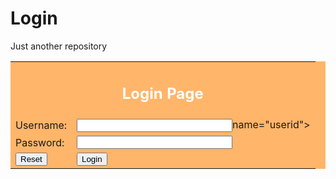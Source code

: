 # Login
Just another repository
<body>
<form name="loginForm" method="post" action="login.php">
<table width="20%" bgcolor="#ffb56a" align="center">

<tr>
<td colspan=4><h2 align="center" style="color:#ffffff;  font-weight:bold;"><font size=5><b> Login Page</b></font></center></td>
</tr>

<tr>
<td>Username:</td>
<td><input type="text" size=28




name="userid"></td>
</tr>

<tr>
<td>Password:</td>
<td><input type="Password" size=28 name="pwd"></td>
</tr>

<tr>


<td ><input type="Reset"></td>
<td><input type="submit" onclick="return check(this.form)" value="Login"></td>
</tr>



</table>
</form>
<script language="javascript">
function check(form)
{

if(form.userid.value == "Roseindia" && form.pwd.value == "Roseindia")
{
	return true;
}
else
{
	alert("Error Password or Username")
	return false;
}
}
</script>

</body>
